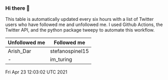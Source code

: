 ### Hi there 👋

This table is automatically updated every six hours with a list of Twitter users who have followed me and unfollowed me. I used Github Actions, the Twitter API, and the python package tweepy to automate this workflow.

| Unfollowed me |  Followed me |
| --- | --- |
|Arish_Dar|stefanospinel15|
|-|im_turing|
Fri Apr 23 12:03:02 UTC 2021

